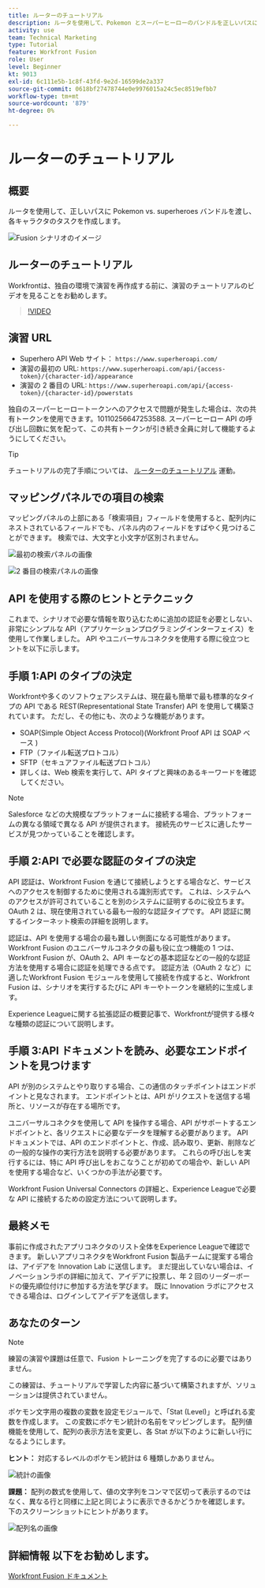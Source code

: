 ```yaml
---
title: ルーターのチュートリアル
description: ルータを使用して、Pokemon とスーパーヒーローのバンドルを正しいパスに渡す方法を学びます。 [!DNL Adobe Workfront Fusion].
activity: use
team: Technical Marketing
type: Tutorial
feature: Workfront Fusion
role: User
level: Beginner
kt: 9013
exl-id: 6c111e5b-1c8f-43fd-9e2d-16599de2a337
source-git-commit: 0618bf27478744e0e9976015a24c5ec8519efbb7
workflow-type: tm+mt
source-wordcount: '879'
ht-degree: 0%

---
```


# ルーターのチュートリアル

## 概要

ルータを使用して、正しいパスに Pokemon vs. superheroes バンドルを渡し、各キャラクタのタスクを作成します。

![Fusion シナリオのイメージ](assets/universal-connectors-and-routing-2.png)

## ルーターのチュートリアル

Workfrontは、独自の環境で演習を再作成する前に、演習のチュートリアルのビデオを見ることをお勧めします。

>[!VIDEO](https://video.tv.adobe.com/v/335272/?quality=12)

## 演習 URL

* Superhero API Web サイト： `https://www.superheroapi.com/`
* 演習の最初の URL: `https://www.superheroapi.com/api/{access-token}/{character-id}/appearance`
* 演習の 2 番目の URL: `https://www.superheroapi.com/api/{access-token}/{character-id}/powerstats`

独自のスーパーヒーロートークンへのアクセスで問題が発生した場合は、次の共有トークンを使用できます。10110256647253588. スーパーヒーロー API の呼び出し回数に気を配って、この共有トークンが引き続き全員に対して機能するようにしてください。

>[!TIP]
>
>チュートリアルの完了手順については、 [ルーターのチュートリアル](https://experienceleague.adobe.com/docs/workfront-learn/tutorials-workfront/fusion/exercises/routers.html?lang=en) 運動。


## マッピングパネルでの項目の検索

マッピングパネルの上部にある「検索項目」フィールドを使用すると、配列内にネストされているフィールドでも、パネル内のフィールドをすばやく見つけることができます。 検索では、大文字と小文字が区別されません。

![最初の検索パネルの画像](assets/universal-connectors-and-routing-3.png)

![2 番目の検索パネルの画像](assets/universal-connectors-and-routing-4.png)

## API を使用する際のヒントとテクニック

これまで、シナリオで必要な情報を取り込むために追加の認証を必要としない、非常にシンプルな API（アプリケーションプログラミングインターフェイス）を使用して作業しました。 API やユニバーサルコネクタを使用する際に役立つヒントを以下に示します。

## 手順 1:API のタイプの決定

Workfrontや多くのソフトウェアシステムは、現在最も簡単で最も標準的なタイプの API である REST(Representational State Transfer) API を使用して構築されています。 ただし、その他にも、次のような機能があります。

* SOAP(Simple Object Access Protocol)(Workfront Proof API は SOAP ベース )
* FTP（ファイル転送プロトコル）
* SFTP（セキュアファイル転送プロトコル）
* 詳しくは、Web 検索を実行して、API タイプと興味のあるキーワードを確認してください。

>[!NOTE]
>
>Salesforce などの大規模なプラットフォームに接続する場合、プラットフォームの異なる領域で異なる API が提供されます。 接続先のサービスに適したサービスが見つかっていることを確認します。

## 手順 2:API で必要な認証のタイプの決定

API 認証は、Workfront Fusion を通じて接続しようとする場合など、サービスへのアクセスを制御するために使用される識別形式です。 これは、システムへのアクセスが許可されていることを別のシステムに証明するのに役立ちます。 OAuth 2 は、現在使用されている最も一般的な認証タイプです。 API 認証に関するインターネット検索の詳細を説明します。

認証は、API を使用する場合の最も難しい側面になる可能性があります。 Workfront Fusion のユニバーサルコネクタの最も役に立つ機能の 1 つは、Workfront Fusion が、OAuth 2、API キーなどの基本認証などの一般的な認証方法を使用する場合に認証を処理できる点です。 認証方法（OAuth 2 など）に適したWorkfront Fusion モジュールを使用して接続を作成すると、Workfront Fusion は、シナリオを実行するたびに API キーやトークンを継続的に生成します。

Experience Leagueに関する拡張認証の概要記事で、Workfrontが提供する様々な種類の認証について説明します。

## 手順 3:API ドキュメントを読み、必要なエンドポイントを見つけます

API が別のシステムとやり取りする場合、この通信のタッチポイントはエンドポイントと見なされます。 エンドポイントとは、API がリクエストを送信する場所と、リソースが存在する場所です。

ユニバーサルコネクタを使用して API を操作する場合、API がサポートするエンドポイントと、各リクエストに必要なデータを理解する必要があります。 API ドキュメントでは、API のエンドポイントと、作成、読み取り、更新、削除などの一般的な操作の実行方法を説明する必要があります。 これらの呼び出しを実行するには、特に API 呼び出しをおこなうことが初めての場合や、新しい API を使用する場合など、いくつかの手法が必要です。

Workfront Fusion Universal Connectors の詳細と、Experience Leagueで必要な API に接続するための設定方法について説明します。

## 最終メモ

事前に作成されたアプリコネクタのリスト全体をExperience Leagueで確認できます。 新しいアプリコネクタをWorkfront Fusion 製品チームに提案する場合は、アイデアを Innovation Lab に送信します。 まだ提出していない場合は、イノベーションラボの詳細に加えて、アイデアに投票し、年 2 回のリーダーボードの優先順位付けに参加する方法を学びます。 既に Innovation ラボにアクセスできる場合は、ログインしてアイデアを送信します。

## あなたのターン

>[!NOTE]
>
>練習の演習や課題は任意で、Fusion トレーニングを完了するのに必要ではありません。

この練習は、チュートリアルで学習した内容に基づいて構築されますが、ソリューションは提供されていません。

ポケモン文字用の複数の変数を設定モジュールで、「Stat (Level)」と呼ばれる変数を作成します。 この変数にポケモン統計の名前をマッピングします。 配列値機能を使用して、配列の表示方法を変更し、各 Stat が以下のように新しい行になるようにします。

**ヒント：** 対応するレベルのポケモン統計は 6 種類しかありません。

![統計の画像](assets/universal-connectors-and-routing-5.png)

**課題：** 配列の数式を使用して、値の文字列をコンマで区切って表示するのではなく、異なる行と同様に上記と同じように表示できるかどうかを確認します。 下のスクリーンショットにヒントがあります。

![配列名の画像](assets/universal-connectors-and-routing-6.png)

## 詳細情報 以下をお勧めします。

[Workfront Fusion ドキュメント](https://experienceleague.adobe.com/docs/workfront/using/adobe-workfront-fusion/workfront-fusion-2.html?lang=en)
